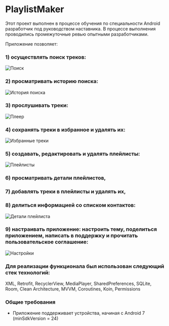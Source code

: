 # PlaylistMaker
Этот проект выполнен в процессе обучения по специальности Android разработчик под руководством наставника. В процессе выполнения проводились промежуточные ревью опытными разработчиками.

Приложение позволяет:
### 1) осуществлять поиск треков:

   ![Поиск](https://github.com/RinatGiniyatullin/PlaylistMaker/assets/67383564/f04ac91a-14ba-47dc-8cca-449db9e6ecf5)

### 2) просматривать историю поиска:
   
   ![История поиска](https://github.com/RinatGiniyatullin/PlaylistMaker/assets/67383564/b9c7a950-0edf-4bfe-9fcc-2ff892399396)

### 3) прослушивать треки:
   
 ![Плеер](https://github.com/RinatGiniyatullin/PlaylistMaker/assets/67383564/c856d98d-adc2-441d-ad81-05736238a208)

### 4) сохранять треки в избранное и удалять их:
   
   ![Избранные треки](https://github.com/RinatGiniyatullin/PlaylistMaker/assets/67383564/a0d34985-46eb-4959-a11c-a03481cb514a)

### 5) создавать, редактировать и удалять плейлисты:
    
   ![Плейлисты](https://github.com/RinatGiniyatullin/PlaylistMaker/assets/67383564/1d6f4aa1-5fd0-419b-a22f-64cfe334da9b)

### 6) просматривать детали плейлистов,
### 7) добавлять треки в плейлисты и удалять их,
### 8) делиться информацией со списком контактов:

   ![Детали плейлиста](https://github.com/RinatGiniyatullin/PlaylistMaker/assets/67383564/781c9a93-eb7e-4af5-8deb-175bfa7800cb)

### 9) настраивать приложение: настроить тему, поделиться приложением, написать в поддержку и прочитать пользовательское соглашение:
    
   ![Настройки](https://github.com/RinatGiniyatullin/PlaylistMaker/assets/67383564/c1e3ad41-3a7b-4ae4-b693-1ec157ad20a0)


### Для реализации функционала был использован следующий стек технологий:
XML, Retrofit, RecyclerView, MediaPlayer, SharedPreferences, SQLite, Room, Clean Architecture, MVVM, Coroutines, Koin, Permissions

### Общие требования

- Приложение поддерживает устройства, начиная с Android 7 (minSdkVersion = 24)
